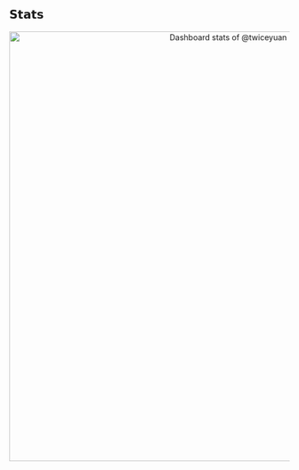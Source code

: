 ## 𝗦𝘁𝗮𝘁𝘀

<!-- Copy-paste in your Readme.md file -->

<a href="https://next.ossinsight.io/widgets/official/compose-user-dashboard-stats?user_id=2619800" target="_blank" style="display: block" align="center">
  <picture>
    <source media="(prefers-color-scheme: dark)" srcset="https://next.ossinsight.io/widgets/official/compose-user-dashboard-stats/thumbnail.png?user_id=2619800&image_size=auto&color_scheme=dark" width="771" height="auto">
    <img alt="Dashboard stats of @twiceyuan" src="https://next.ossinsight.io/widgets/official/compose-user-dashboard-stats/thumbnail.png?user_id=2619800&image_size=auto&color_scheme=light" width="771" height="auto">
  </picture>
</a>

<!-- Made with [OSS Insight](https://ossinsight.io/) -->
